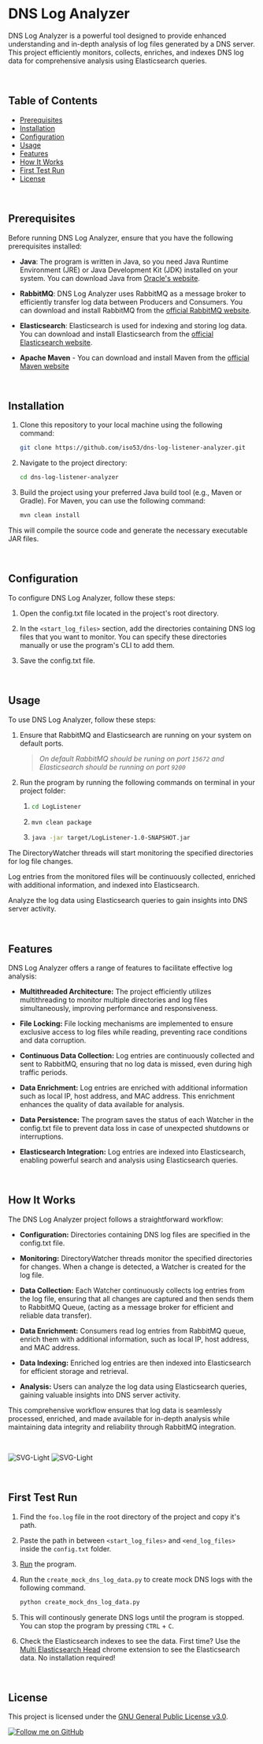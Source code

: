 # DNS Log Analyzer

DNS Log Analyzer is a powerful tool designed to provide enhanced understanding and in-depth analysis of log files generated by a DNS server. This project efficiently monitors, collects, enriches, and indexes DNS log data for comprehensive analysis using Elasticsearch queries.

<br>

## Table of Contents

- [Prerequisites](#prerequisites)
- [Installation](#installation)
- [Configuration](#configuration)
- [Usage](#usage)
- [Features](#features)
- [How It Works](#how-it-works)
- [First Test Run](#first-test-run)
- [License](#license)

<br>

## Prerequisites

Before running DNS Log Analyzer, ensure that you have the following prerequisites installed:

- **Java**: The program is written in Java, so you need Java Runtime Environment (JRE) or Java Development Kit (JDK) installed on your system. You can download Java from [Oracle's website](https://www.oracle.com/java/technologies/).

- **RabbitMQ**: DNS Log Analyzer uses RabbitMQ as a message broker to efficiently transfer log data between Producers and Consumers. You can download and install RabbitMQ from the [official RabbitMQ website](https://www.rabbitmq.com/download.html).

- **Elasticsearch**: Elasticsearch is used for indexing and storing log data. You can download and install Elasticsearch from the [official Elasticsearch website](https://www.elastic.co/downloads/elasticsearch).

- **Apache Maven** - You can download and install Maven from the [official Maven website](https://maven.apache.org/download.cgi) 

<br>

## Installation

1. Clone this repository to your local machine using the following command:

   ```bash
   git clone https://github.com/iso53/dns-log-listener-analyzer.git

2. Navigate to the project directory:

   ```bash
   cd dns-log-listener-analyzer

3. Build the project using your preferred Java build tool (e.g., Maven or Gradle). For Maven, you can use the following command:
   ```bash
   mvn clean install

This will compile the source code and generate the necessary executable JAR files.

<br>

## Configuration

To configure DNS Log Analyzer, follow these steps:

1. Open the config.txt file located in the project's root directory.

2. In the ```<start_log_files>``` section, add the directories containing DNS log files that you want to monitor. You can specify these directories manually or use the program's CLI to add them.

3. Save the config.txt file.

<br>

## Usage
To use DNS Log Analyzer, follow these steps:

1. Ensure that RabbitMQ and Elasticsearch are running on your system on default ports.
   
   > *On default RabbitMQ should be runing on port ```15672``` and Elasticsearch should be running on port ```9200```*

2. Run the program by running the following commands on terminal in your project folder:
   1. ```bash
      cd LogListener
   3. ```bash
      mvn clean package
   4. ```bash
      java -jar target/LogListener-1.0-SNAPSHOT.jar
      
The DirectoryWatcher threads will start monitoring the specified directories for log file changes.

Log entries from the monitored files will be continuously collected, enriched with additional information, and indexed into Elasticsearch.

Analyze the log data using Elasticsearch queries to gain insights into DNS server activity.

<br>

## Features

DNS Log Analyzer offers a range of features to facilitate effective log analysis:

- **Multithreaded Architecture:** The project efficiently utilizes multithreading to monitor multiple directories and log files simultaneously, improving performance and responsiveness.

- **File Locking:** File locking mechanisms are implemented to ensure exclusive access to log files while reading, preventing race conditions and data corruption.

- **Continuous Data Collection:** Log entries are continuously collected and sent to RabbitMQ, ensuring that no log data is missed, even during high traffic periods.

- **Data Enrichment:** Log entries are enriched with additional information such as local IP, host address, and MAC address. This enrichment enhances the quality of data available for analysis.

- **Data Persistence:** The program saves the status of each Watcher in the config.txt file to prevent data loss in case of unexpected shutdowns or interruptions.

- **Elasticsearch Integration:** Log entries are indexed into Elasticsearch, enabling powerful search and analysis using Elasticsearch queries.

<br>

## How It Works
The DNS Log Analyzer project follows a straightforward workflow:

- **Configuration:** Directories containing DNS log files are specified in the config.txt file.

- **Monitoring:** DirectoryWatcher threads monitor the specified directories for changes. When a change is detected, a Watcher is created for the log file.

- **Data Collection:** Each Watcher continuously collects log entries from the log file, ensuring that all changes are captured and then sends them to RabbitMQ Queue, (acting as a message broker for efficient and reliable data transfer).

- **Data Enrichment:** Consumers read log entries from RabbitMQ queue, enrich them with additional information, such as local IP, host address, and MAC address.

- **Data Indexing:** Enriched log entries are then indexed into Elasticsearch for efficient storage and retrieval.

- **Analysis:** Users can analyze the log data using Elasticsearch queries, gaining valuable insights into DNS server activity.

This comprehensive workflow ensures that log data is seamlessly processed, enriched, and made available for in-depth analysis while maintaining data integrity and reliability through RabbitMQ integration.

<br>

![SVG-Light](https://github.com/ISO53/DNS-Log-Listener-Analyzer/blob/master/flow_chart_dark.svg#gh-dark-mode-only)
![SVG-Light](https://github.com/ISO53/DNS-Log-Listener-Analyzer/blob/master/flow_chart_light.svg#gh-light-mode-only)

<br>

## First Test Run
1. Find the ```foo.log``` file in the root directory of the project and copy it's path.
2. Paste the path in between ```<start_log_files>``` and ```<end_log_files>``` inside the ```config.txt``` folder.
3. [Run](#usage) the program.
4. Run the ```create_mock_dns_log_data.py``` to create mock DNS logs with the following command.

   ```bash
   python create_mock_dns_log_data.py
5. This will continously generate DNS logs until the program is stopped. You can stop the program by pressing  ```CTRL``` + ```C```.
6. Check the Elasticsearch indexes to see the data. First time? Use the [Multi Elasticsearch Head](https://chrome.google.com/webstore/detail/multi-elasticsearch-head/cpmmilfkofbeimbmgiclohpodggeheim) chrome extension to see the Elasticsearch data. No installation required!

<br>

 ## License

 This project is licensed under the [GNU General Public License v3.0](LICENSE).

 [![Follow me on GitHub](https://img.shields.io/github/followers/iso53?label=Follow%20%40iso53&style=social)](https://github.com/iso53)
